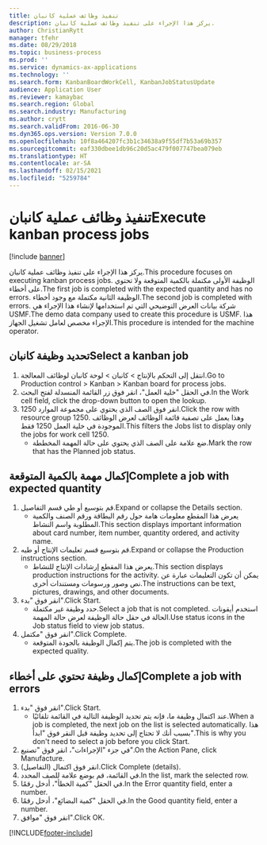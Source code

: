 ```yaml
---
title: تنفيذ وظائف عملية كانبان
description: يركز هذا الإجراء على تنفيذ وظائف عملية كانبان.
author: ChristianRytt
manager: tfehr
ms.date: 08/29/2018
ms.topic: business-process
ms.prod: ''
ms.service: dynamics-ax-applications
ms.technology: ''
ms.search.form: KanbanBoardWorkCell, KanbanJobStatusUpdate
audience: Application User
ms.reviewer: kamaybac
ms.search.region: Global
ms.search.industry: Manufacturing
ms.author: crytt
ms.search.validFrom: 2016-06-30
ms.dyn365.ops.version: Version 7.0.0
ms.openlocfilehash: 10f8a464207fc3b1c34638a9f55df7b53a69b357
ms.sourcegitcommit: eaf330dbee1db96c20d5ac479f007747bea079eb
ms.translationtype: HT
ms.contentlocale: ar-SA
ms.lasthandoff: 02/15/2021
ms.locfileid: "5259784"
---
```

# <a name="execute-kanban-process-jobs"></a><span data-ttu-id="18f4a-103">تنفيذ وظائف عملية كانبان</span><span class="sxs-lookup"><span data-stu-id="18f4a-103">Execute kanban process jobs</span></span>

[!include [banner](../../includes/banner.md)]

<span data-ttu-id="18f4a-104">يركز هذا الإجراء على تنفيذ وظائف عملية كانبان.</span><span class="sxs-lookup"><span data-stu-id="18f4a-104">This procedure focuses on executing kanban process jobs.</span></span> <span data-ttu-id="18f4a-105">الوظيفة الأولى مكتملة بالكمية المتوقعة ولا تحتوي على أخطاء.</span><span class="sxs-lookup"><span data-stu-id="18f4a-105">The first job is completed with the expected quantity and has no errors.</span></span> <span data-ttu-id="18f4a-106">الوظيفة الثانية مكتملة مع وجود أخطاء.</span><span class="sxs-lookup"><span data-stu-id="18f4a-106">The second job is completed with errors.</span></span> <span data-ttu-id="18f4a-107">شركة بيانات العرض التوضيحي التي تم استخدامها لإنشاء هذا الإجراء هي USMF.</span><span class="sxs-lookup"><span data-stu-id="18f4a-107">The demo data company used to create this procedure is USMF.</span></span> <span data-ttu-id="18f4a-108">هذا الإجراء مخصص لعامل تشغيل الجهاز.</span><span class="sxs-lookup"><span data-stu-id="18f4a-108">This procedure is intended for the machine operator.</span></span>


## <a name="select-a-kanban-job"></a><span data-ttu-id="18f4a-109">تحديد وظيفة كانبان</span><span class="sxs-lookup"><span data-stu-id="18f4a-109">Select a kanban job</span></span>
1. <span data-ttu-id="18f4a-110">انتقل إلى التحكم بالإنتاج‬ > كانبان > لوحة كانبان لوظائف المعالجة‬.</span><span class="sxs-lookup"><span data-stu-id="18f4a-110">Go to Production control > Kanban > Kanban board for process jobs.</span></span>
2. <span data-ttu-id="18f4a-111">في الحقل "خلية العمل"، انقر فوق زر القائمة المنسدلة لفتح البحث.</span><span class="sxs-lookup"><span data-stu-id="18f4a-111">In the Work cell field, click the drop-down button to open the lookup.</span></span>
3. <span data-ttu-id="18f4a-112">انقر فوق الصف الذي يحتوي على مجموعة الموارد 1250.</span><span class="sxs-lookup"><span data-stu-id="18f4a-112">Click the row with resource group 1250.</span></span> <span data-ttu-id="18f4a-113">وهذا يعمل على تصفية قائمة الوظائف لعرض الوظائف الموجودة في خلية العمل 1250 فقط.</span><span class="sxs-lookup"><span data-stu-id="18f4a-113">This filters the Jobs list to display only the jobs for work cell 1250.</span></span>
    * <span data-ttu-id="18f4a-114">ضع علامة على الصف الذي يحتوي على حالة المهمة المخططة.</span><span class="sxs-lookup"><span data-stu-id="18f4a-114">Mark the row that has the Planned job status.</span></span>  

## <a name="complete-a-job-with-expected-quantity"></a><span data-ttu-id="18f4a-115">إكمال مهمة بالكمية المتوقعة</span><span class="sxs-lookup"><span data-stu-id="18f4a-115">Complete a job with expected quantity</span></span>
1. <span data-ttu-id="18f4a-116">قم بتوسيع أو طي قسم التفاصيل.</span><span class="sxs-lookup"><span data-stu-id="18f4a-116">Expand or collapse the Details section.</span></span>
    * <span data-ttu-id="18f4a-117">يعرض هذا المقطع معلومات هامة حول رقم البطاقة ورقم الصنف والكمية المطلوبة واسم النشاط.</span><span class="sxs-lookup"><span data-stu-id="18f4a-117">This section displays important information about card number, item number, quantity ordered, and activity name.</span></span>  
2. <span data-ttu-id="18f4a-118">قم بتوسيع قسم تعليمات الإنتاج أو طيه.</span><span class="sxs-lookup"><span data-stu-id="18f4a-118">Expand or collapse the Production instructions section.</span></span>
    * <span data-ttu-id="18f4a-119">يعرض هذا المقطع إرشادات الإنتاج للنشاط.</span><span class="sxs-lookup"><span data-stu-id="18f4a-119">This section displays production instructions for the activity.</span></span> <span data-ttu-id="18f4a-120">يمكن أن تكون التعليمات عبارة عن نص وصور ورسومات ومستندات أخرى.</span><span class="sxs-lookup"><span data-stu-id="18f4a-120">The instructions can be text, pictures, drawings, and other documents.</span></span>  
3. <span data-ttu-id="18f4a-121">انقر فوق "بدء".</span><span class="sxs-lookup"><span data-stu-id="18f4a-121">Click Start.</span></span>
    * <span data-ttu-id="18f4a-122">حدد وظيفة غير مكتملة.</span><span class="sxs-lookup"><span data-stu-id="18f4a-122">Select a job that is not completed.</span></span> <span data-ttu-id="18f4a-123">استخدم أيقونات الحالة في حقل حالة الوظيفة لعرض حالة المهمة.</span><span class="sxs-lookup"><span data-stu-id="18f4a-123">Use status icons in the Job status field to view job status.</span></span>      
4. <span data-ttu-id="18f4a-124">انقر فوق "مكتمل".</span><span class="sxs-lookup"><span data-stu-id="18f4a-124">Click Complete.</span></span>
    * <span data-ttu-id="18f4a-125">يتم إكمال الوظيفة بالجودة المتوقعة.</span><span class="sxs-lookup"><span data-stu-id="18f4a-125">The job is completed with the expected quality.</span></span>  

## <a name="complete-a-job-with-errors"></a><span data-ttu-id="18f4a-126">إكمال وظيفة تحتوي على أخطاء</span><span class="sxs-lookup"><span data-stu-id="18f4a-126">Complete a job with errors</span></span>
1. <span data-ttu-id="18f4a-127">انقر فوق "بدء".</span><span class="sxs-lookup"><span data-stu-id="18f4a-127">Click Start.</span></span>
    * <span data-ttu-id="18f4a-128">عند اكتمال وظيفة ما، فإنه يتم تحديد الوظيفة التالية في القائمة تلقائيًا.</span><span class="sxs-lookup"><span data-stu-id="18f4a-128">When a job is completed, the next job on the list is selected automatically.</span></span> <span data-ttu-id="18f4a-129">هذا بسبب أنك لا تحتاج إلى تحديد وظيفة قبل النقر فوق "ابدأ".</span><span class="sxs-lookup"><span data-stu-id="18f4a-129">This is why you don't need to select a job before you click Start.</span></span>  
2. <span data-ttu-id="18f4a-130">في جزء "الإجراءات"، انقر فوق "تصنيع".</span><span class="sxs-lookup"><span data-stu-id="18f4a-130">On the Action Pane, click Manufacture.</span></span>
3. <span data-ttu-id="18f4a-131">انقر فوق اكتمال (التفاصيل).</span><span class="sxs-lookup"><span data-stu-id="18f4a-131">Click Complete (details).</span></span>
4. <span data-ttu-id="18f4a-132">في القائمة، قم بوضع علامة للصف المحدد.</span><span class="sxs-lookup"><span data-stu-id="18f4a-132">In the list, mark the selected row.</span></span>
5. <span data-ttu-id="18f4a-133">في الحقل "كمية الخطأ"، أدخل رقمًا.</span><span class="sxs-lookup"><span data-stu-id="18f4a-133">In the Error quantity field, enter a number.</span></span>
6. <span data-ttu-id="18f4a-134">في الحقل "كمية البضائع"، أدخل رقمًا.</span><span class="sxs-lookup"><span data-stu-id="18f4a-134">In the Good quantity field, enter a number.</span></span>
7. <span data-ttu-id="18f4a-135">انقر فوق "موافق".</span><span class="sxs-lookup"><span data-stu-id="18f4a-135">Click OK.</span></span>



[!INCLUDE[footer-include](../../../includes/footer-banner.md)]